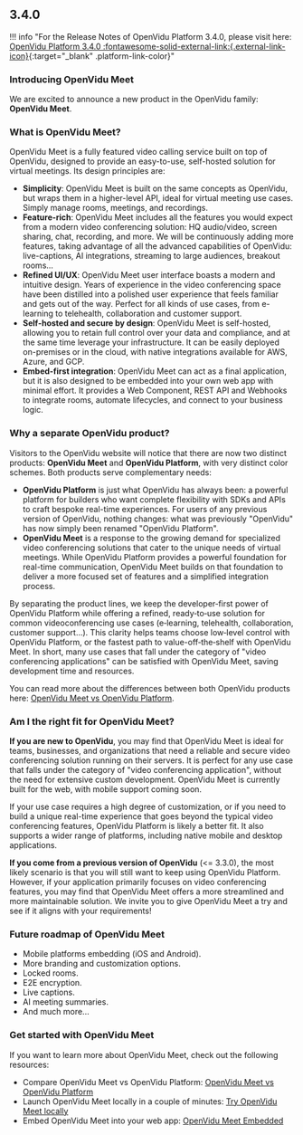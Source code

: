 ## 3.4.0

!!! info "For the Release Notes of OpenVidu Platform 3.4.0, please visit here: [OpenVidu Platform 3.4.0 :fontawesome-solid-external-link:{.external-link-icon}](../docs/releases.md#340){:target="_blank" .platform-link-color}"

### Introducing OpenVidu Meet

We are excited to announce a new product in the OpenVidu family: **OpenVidu Meet**.

### What is OpenVidu Meet?

OpenVidu Meet is a fully featured video calling service built on top of OpenVidu, designed to provide an easy-to-use, self-hosted solution for virtual meetings. Its design principles are:

- **Simplicity**: OpenVidu Meet is built on the same concepts as OpenVidu, but wraps them in a higher-level API, ideal for virtual meeting use cases. Simply manage rooms, meetings, and recordings.
- **Feature-rich**: OpenVidu Meet includes all the features you would expect from a modern video conferencing solution: HQ audio/video, screen sharing, chat, recording, and more. We will be continuously adding more features, taking advantage of all the advanced capabilities of OpenVidu: live-captions, AI integrations, streaming to large audiences, breakout rooms...
- **Refined UI/UX**: OpenVidu Meet user interface boasts a modern and intuitive design. Years of experience in the video conferencing space have been distilled into a polished user experience that feels familiar and gets out of the way. Perfect for all kinds of use cases, from e-learning to telehealth, collaboration and customer support.
- **Self-hosted and secure by design**: OpenVidu Meet is self-hosted, allowing you to retain full control over your data and compliance, and at the same time leverage your infrastructure. It can be easily deployed on-premises or in the cloud, with native integrations available for AWS, Azure, and GCP.
- **Embed-first integration**: OpenVidu Meet can act as a final application, but it is also designed to be embedded into your own web app with minimal effort. It provides a Web Component, REST API and Webhooks to integrate rooms, automate lifecycles, and connect to your business logic.

### Why a separate OpenVidu product?

Visitors to the OpenVidu website will notice that there are now two distinct products: **OpenVidu Meet** and **OpenVidu Platform**, with very distinct color schemes. Both products serve complementary needs:

- **OpenVidu Platform** is just what OpenVidu has always been: a powerful platform for builders who want complete flexibility with SDKs and APIs to craft bespoke real-time experiences. For users of any previous version of OpenVidu, nothing changes: what was previously "OpenVidu" has now simply been renamed "OpenVidu Platform".
- **OpenVidu Meet** is a response to the growing demand for specialized video conferencing solutions that cater to the unique needs of virtual meetings. While OpenVidu Platform provides a powerful foundation for real-time communication, OpenVidu Meet builds on that foundation to deliver a more focused set of features and a simplified integration process.

By separating the product lines, we keep the developer‑first power of OpenVidu Platform while offering a refined, ready‑to‑use solution for common videoconferencing use cases (e‑learning, telehealth, collaboration, customer support...). This clarity helps teams choose low‑level control with OpenVidu Platform, or the fastest path to value-off‑the‑shelf with OpenVidu Meet. In short, many use cases that fall under the category of "video conferencing applications" can be satisfied with OpenVidu Meet, saving development time and resources.

You can read more about the differences between both OpenVidu products here: [OpenVidu Meet vs OpenVidu Platform](../openvidu-meet-vs-openvidu-platform.md).

### Am I the right fit for OpenVidu Meet?

**If you are new to OpenVidu**, you may find that OpenVidu Meet is ideal for teams, businesses, and organizations that need a reliable and secure video conferencing solution running on their servers. It is perfect for any use case that falls under the category of "video conferencing application", without the need for extensive custom development. OpenVidu Meet is currently built for the web, with mobile support coming soon.

If your use case requires a high degree of customization, or if you need to build a unique real-time experience that goes beyond the typical video conferencing features, OpenVidu Platform is likely a better fit. It also supports a wider range of platforms, including native mobile and desktop applications.

**If you come from a previous version of OpenVidu** (<= 3.3.0), the most likely scenario is that you will still want to keep using OpenVidu Platform. However, if your application primarily focuses on video conferencing features, you may find that OpenVidu Meet offers a more streamlined and more maintainable solution. We invite you to give OpenVidu Meet a try and see if it aligns with your requirements!

### Future roadmap of OpenVidu Meet

- Mobile platforms embedding (iOS and Android).
- More branding and customization options.
- Locked rooms.
- E2E encryption.
- Live captions.
- AI meeting summaries.
- And much more...

### Get started with OpenVidu Meet

If you want to learn more about OpenVidu Meet, check out the following resources:

- Compare OpenVidu Meet vs OpenVidu Platform: [OpenVidu Meet vs OpenVidu Platform](../openvidu-meet-vs-openvidu-platform.md)
- Launch OpenVidu Meet locally in a couple of minutes: [Try OpenVidu Meet locally](./deployment/local.md)
- Embed OpenVidu Meet into your web app: [OpenVidu Meet Embedded](./embedded/intro.md)
